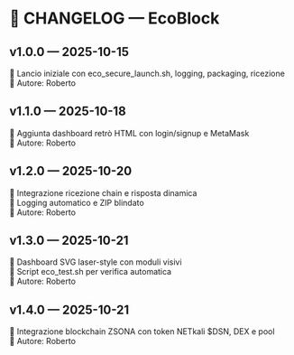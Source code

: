 # 📜 CHANGELOG — EcoBlock

## v1.0.0 — 2025-10-15
🔹 Lancio iniziale con eco_secure_launch.sh, logging, packaging, ricezione  
🔹 Autore: Roberto

## v1.1.0 — 2025-10-18
🔹 Aggiunta dashboard retrò HTML con login/signup e MetaMask  
🔹 Autore: Roberto

## v1.2.0 — 2025-10-20
🔹 Integrazione ricezione chain e risposta dinamica  
🔹 Logging automatico e ZIP blindato  
🔹 Autore: Roberto

## v1.3.0 — 2025-10-21
🔹 Dashboard SVG laser-style con moduli visivi  
🔹 Script eco_test.sh per verifica automatica  
🔹 Autore: Roberto

## v1.4.0 — 2025-10-21
🔹 Integrazione blockchain ZSONA con token NETkali $DSN, DEX e pool  
🔹 Autore: Roberto
